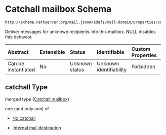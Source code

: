 # Catchall mailbox Schema

```txt
http://schema.nethserver.org/mail.json#/$defs/mail-domain/properties/catchall
```

Deliver messages for unknown recipients into this mailbox. NULL disables this behavior.

| Abstract            | Extensible | Status         | Identifiable            | Custom Properties | Additional Properties | Access Restrictions | Defined In                                      |
| :------------------ | :--------- | :------------- | :---------------------- | :---------------- | :-------------------- | :------------------ | :---------------------------------------------- |
| Can be instantiated | No         | Unknown status | Unknown identifiability | Forbidden         | Allowed               | none                | [mail.json\*](mail.json "open original schema") |

## catchall Type

merged type ([Catchall mailbox](mail-defs-mail-domain-properties-catchall-mailbox.md))

one (and only one) of

* [No catchall](mail-defs-mail-domain-properties-catchall-mailbox-oneof-no-catchall.md "check type definition")

* [Internal mail destination](mail-defs-internal-mail-destination.md "check type definition")
